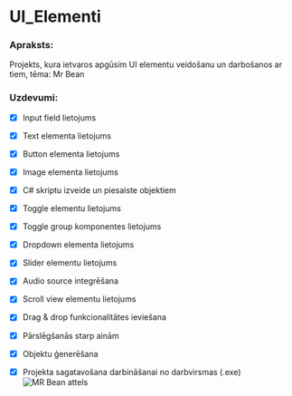 # UI_Elementi
### Apraksts:
Projekts, kura ietvaros apgūsim UI elementu veidošanu un darbošanos ar tiem, tēma: Mr Bean

### Uzdevumi:
- [x] Input field lietojums
- [x] Text elementa lietojums
- [x] Button elementa lietojums
- [x] Image elementa lietojums
- [x] C# skriptu izveide un piesaiste objektiem
- [x] Toggle elementu lietojums
- [x] Toggle group komponentes lietojums
- [x] Dropdown elementa lietojums
- [x] Slider elementu lietojums
- [x] Audio source integrēšana
- [x] Scroll view elementu lietojums
- [x] Drag & drop funkcionalitātes ieviešana
- [x] Pārslēgšanās starp ainām
- [x] Objektu ģenerēšana
- [x] Projekta sagatavošana darbināšanai no darbvirsmas (.exe)
![MR Bean attels](https://th.bing.com/th/id/R.d1be602fd4764e5884065eaeae58c4d3?rik=rSZY6tZCrc1QEw&pid=ImgRaw&r=0)

